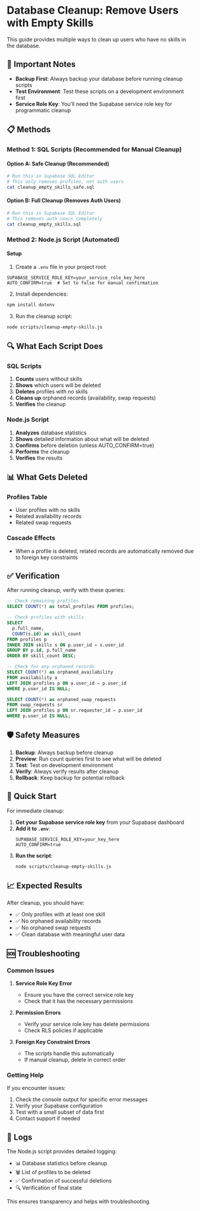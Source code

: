 # Database Cleanup: Remove Users with Empty Skills

This guide provides multiple ways to clean up users who have no skills in the database.

## 🚨 Important Notes

- **Backup First**: Always backup your database before running cleanup scripts
- **Test Environment**: Test these scripts on a development environment first
- **Service Role Key**: You'll need the Supabase service role key for programmatic cleanup

## 📋 Methods

### Method 1: SQL Scripts (Recommended for Manual Cleanup)

#### Option A: Safe Cleanup (Recommended)
```bash
# Run this in Supabase SQL Editor
# This only removes profiles, not auth users
cat cleanup_empty_skills_safe.sql
```

#### Option B: Full Cleanup (Removes Auth Users)
```bash
# Run this in Supabase SQL Editor
# This removes auth users completely
cat cleanup_empty_skills.sql
```

### Method 2: Node.js Script (Automated)

#### Setup
1. Create a `.env` file in your project root:
```env
SUPABASE_SERVICE_ROLE_KEY=your_service_role_key_here
AUTO_CONFIRM=true  # Set to false for manual confirmation
```

2. Install dependencies:
```bash
npm install dotenv
```

3. Run the cleanup script:
```bash
node scripts/cleanup-empty-skills.js
```

## 🔍 What Each Script Does

### SQL Scripts
1. **Counts** users without skills
2. **Shows** which users will be deleted
3. **Deletes** profiles with no skills
4. **Cleans up** orphaned records (availability, swap requests)
5. **Verifies** the cleanup

### Node.js Script
1. **Analyzes** database statistics
2. **Shows** detailed information about what will be deleted
3. **Confirms** before deletion (unless AUTO_CONFIRM=true)
4. **Performs** the cleanup
5. **Verifies** the results

## 📊 What Gets Deleted

### Profiles Table
- User profiles with no skills
- Related availability records
- Related swap requests

### Cascade Effects
- When a profile is deleted, related records are automatically removed due to foreign key constraints

## ✅ Verification

After running cleanup, verify with these queries:

```sql
-- Check remaining profiles
SELECT COUNT(*) as total_profiles FROM profiles;

-- Check profiles with skills
SELECT 
  p.full_name,
  COUNT(s.id) as skill_count
FROM profiles p
INNER JOIN skills s ON p.user_id = s.user_id
GROUP BY p.id, p.full_name
ORDER BY skill_count DESC;

-- Check for any orphaned records
SELECT COUNT(*) as orphaned_availability 
FROM availability a 
LEFT JOIN profiles p ON a.user_id = p.user_id 
WHERE p.user_id IS NULL;

SELECT COUNT(*) as orphaned_swap_requests 
FROM swap_requests sr 
LEFT JOIN profiles p ON sr.requester_id = p.user_id 
WHERE p.user_id IS NULL;
```

## 🛡️ Safety Measures

1. **Backup**: Always backup before cleanup
2. **Preview**: Run count queries first to see what will be deleted
3. **Test**: Test on development environment
4. **Verify**: Always verify results after cleanup
5. **Rollback**: Keep backup for potential rollback

## 🚀 Quick Start

For immediate cleanup:

1. **Get your Supabase service role key** from your Supabase dashboard
2. **Add it to `.env`**:
   ```env
   SUPABASE_SERVICE_ROLE_KEY=your_key_here
   AUTO_CONFIRM=true
   ```
3. **Run the script**:
   ```bash
   node scripts/cleanup-empty-skills.js
   ```

## 📈 Expected Results

After cleanup, you should have:
- ✅ Only profiles with at least one skill
- ✅ No orphaned availability records
- ✅ No orphaned swap requests
- ✅ Clean database with meaningful user data

## 🆘 Troubleshooting

### Common Issues

1. **Service Role Key Error**
   - Ensure you have the correct service role key
   - Check that it has the necessary permissions

2. **Permission Errors**
   - Verify your service role key has delete permissions
   - Check RLS policies if applicable

3. **Foreign Key Constraint Errors**
   - The scripts handle this automatically
   - If manual cleanup, delete in correct order

### Getting Help

If you encounter issues:
1. Check the console output for specific error messages
2. Verify your Supabase configuration
3. Test with a small subset of data first
4. Contact support if needed

## 📝 Logs

The Node.js script provides detailed logging:
- 📊 Database statistics before cleanup
- 🗑️ List of profiles to be deleted
- ✅ Confirmation of successful deletions
- 🔍 Verification of final state

This ensures transparency and helps with troubleshooting. 